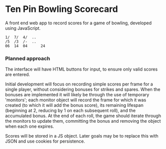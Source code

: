 # Ten Pin Bowling Scorecard

A front end web app to record scores for a game of bowling, developed using JavaScript.
```
1/  7/  4/  ..
/5  /3  /-  ..
06  14  04      24
```

### Planned approach

The interface will have HTML buttons for input, to ensure only valid scores are entered.

Initial development will focus on recording simple scores per frame for a single player, without considering bonuses for strikes and spares. When the bonuses are implemented it will likely be through the use of temporary 'monitors'; each monitor object will record the frame for which it was created (to which it will add the bonus score), its remaining lifespan (beginning at 2, reducing by 1 on each subsequent roll), and the accumulated bonus. At the end of each roll, the game should iterate through the monitors to update them, committing the bonus and removing the object when each one expires.

Scores will be stored in a JS object. Later goals may be to replace this with JSON and use cookies for persistence.
